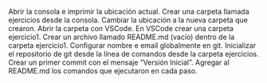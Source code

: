 Abrir la consola e imprimir la ubicación actual.
Crear una carpeta llamada ejercicios desde la consola.
Cambiar la ubicación a la nueva carpeta que crearon.
Abrir la carpeta con VSCode.
En VSCode crear una carpeta ejercicio1.
Crear un archivo llamado README.md (vacío) dentro de la carpeta ejercicio1.
Configurar nombre e email globalmente en git.
Inicializar el repositorio de git desde la línea de comandos desde la carpeta ejercicios.
Crear un primer commit con el mensaje “Versión Inicial”.
Agregar al README.md los comandos que ejecutaron en cada paso.